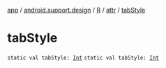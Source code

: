 [app](../../../index.md) / [android.support.design](../../index.md) / [R](../index.md) / [attr](index.md) / [tabStyle](./tab-style.md)

# tabStyle

`static val tabStyle: `[`Int`](https://kotlinlang.org/api/latest/jvm/stdlib/kotlin/-int/index.html)
`static val tabStyle: `[`Int`](https://kotlinlang.org/api/latest/jvm/stdlib/kotlin/-int/index.html)